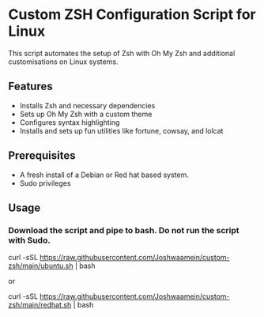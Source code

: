 # Custom ZSH Configuration Script for Linux

This script automates the setup of Zsh with Oh My Zsh and additional customisations on Linux systems.

## Features

- Installs Zsh and necessary dependencies
- Sets up Oh My Zsh with a custom theme
- Configures syntax highlighting
- Installs and sets up fun utilities like fortune, cowsay, and lolcat

## Prerequisites

- A fresh install of a Debian or Red hat based system.
- Sudo privileges

## Usage
### Download the script and pipe to bash. Do not run the script with Sudo. 

curl -sSL https://raw.githubusercontent.com/Joshwaamein/custom-zsh/main/ubuntu.sh | bash

or

curl -sSL https://raw.githubusercontent.com/Joshwaamein/custom-zsh/main/redhat.sh | bash
